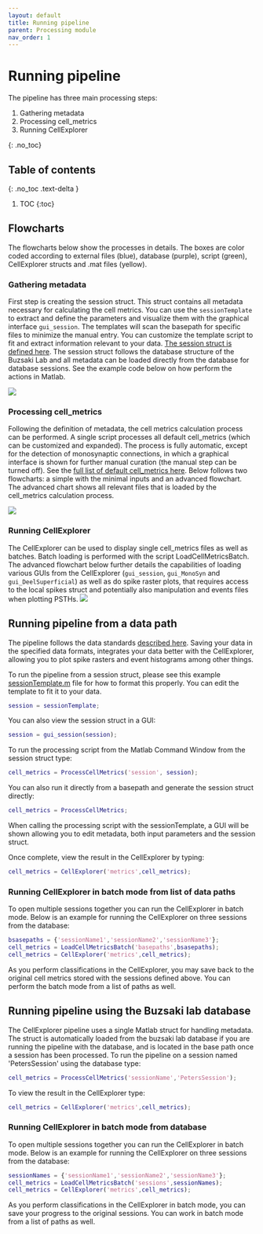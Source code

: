 ```yaml
---
layout: default
title: Running pipeline
parent: Processing module
nav_order: 1
---
```

# Running pipeline
The pipeline has three main processing steps: 
1. Gathering metadata
2. Processing cell_metrics
3. Running CellExplorer

{: .no_toc}
## Table of contents
{: .no_toc .text-delta }

1. TOC
{:toc}

## Flowcharts
The flowcharts below show the processes in details. The boxes are color coded according to external files (blue), database (purple), script (green), CellExplorer structs and .mat files (yellow).

### Gathering metadata
First step is creating the session struct. This struct contains all metadata necessary for calculating the cell metrics. You can use the `sessionTemplate` to extract and define the parameters and visualize them with the graphical interface `gui_session`. The templates will scan the basepath for specific files to minimize the manual entry. You can customize the template script to fit and extract information relevant to your data. [The session struct is defined here]({{"/datastructure/data-structure-and-format/#session-metadata"|absolute_url}}). The session struct follows the database structure of the Buzsaki Lab and all metadata can be loaded directly from the database for database sessions. See the example code below on how perform the actions in Matlab.

![](https://buzsakilab.com/wp/wp-content/uploads/2020/03/FlowChart_sessionStruct.png)

### Processing cell_metrics
Following the definition of metadata, the cell metrics calculation process can be performed. A single script processes all default cell_metrics (which can be customized and expanded). The process is fully automatic, except for the detection of monosynaptic connections, in which a graphical interface is shown for further manual curation (the manual step can be turned off). See the [full list of default cell_metrics here]({{"/datastructure/standard-cell-metrics/"|absolute_url}}). Below follows two flowcharts: a simple with the minimal inputs and an advanced flowchart. The advanced chart shows all relevant files that is loaded by the cell_metrics calculation process. 

![](https://buzsakilab.com/wp/wp-content/uploads/2020/03/FlowChart_pipeline.png)

### Running CellExplorer
The CellExplorer can be used to display single cell_metrics files as well as batches. Batch loading is performed with the script LoadCellMetricsBatch. The advanced flowchart below further details the capabilities of loading various GUIs from the CellExplorer (`gui_session`, `gui_MonoSyn` and `gui_DeelSuperficial`) as well as do spike raster plots, that requires access to the local spikes struct and potentially also manipulation and events files when plotting PSTHs.
![](https://buzsakilab.com/wp/wp-content/uploads/2020/03/FlowChart_CellExplorer.png)

## Running pipeline from a data path
The pipeline follows the data standards [described here]({{"/datastructure/data-structure-and-format/"|absolute_url}}). Saving your data in the specified data formats, integrates your data better with the CellExplorer, allowing you to plot spike rasters and event histograms among other things.

To run the pipeline from a session struct, please see this example
[sessionTemplate.m](https://github.com/petersenpeter/CellExplorer/blob/master/calc_CellMetrics/sessionTemplate.m) file for how to format this properly. You can edit the template to fit it to your data.
```m
session = sessionTemplate;
```
You can also view the session struct in a GUI:
```m
session = gui_session(session);
```

To run the processing script from the Matlab Command Window from the session struct type:
```m
cell_metrics = ProcessCellMetrics('session', session);
```
You can also run it directly from a basepath and generate the session struct directly:
```m
cell_metrics = ProcessCellMetrics;
```
When calling the processing script with the sessionTemplate, a GUI will be shown allowing you to edit  metadata, both input parameters and the session struct. 

Once complete, view the result in the CellExplorer by typing:
```m
cell_metrics = CellExplorer('metrics',cell_metrics);
```
### Running CellExplorer in batch mode from list of data paths
To open multiple sessions together you can run the CellExplorer in batch mode. Below is an example for running the CellExplorer on three sessions from the database:

```m
bsasepaths = {'sessionName1','sessionName2','sessionName3'};
cell_metrics = LoadCellMetricsBatch('basepaths',bsasepaths);
cell_metrics = CellExplorer('metrics',cell_metrics);
```
As you perform classifications in the CellExplorer, you may save back to the original cell metrics stored with the sessions defined above. You can perform the batch mode from a list of paths as well.

## Running pipeline using the Buzsaki lab database
The CellExplorer pipeline uses a single Matlab struct for handling metadata. The struct is automatically loaded from the buzsaki lab database if you are running the pipeline with the database, and is located in the base path once a session has been processed. To run the pipeline on a session named 'PetersSession' using the database type:
```m
cell_metrics = ProcessCellMetrics('sessionName','PetersSession');
```
To view the result in the CellExplorer type:
```m
cell_metrics = CellExplorer('metrics',cell_metrics);
```
### Running CellExplorer in batch mode from database
To open multiple sessions together you can run the CellExplorer in batch mode. Below is an example for running the CellExplorer on three sessions from the database:

```m
sessionNames = {'sessionName1','sessionName2','sessionName3'};
cell_metrics = LoadCellMetricsBatch('sessions',sessionNames);
cell_metrics = CellExplorer('metrics',cell_metrics);
```
As you perform classifications in the CellExplorer in batch mode, you can save your progress to the original sessions. You can work in batch mode from a list of paths as well.
